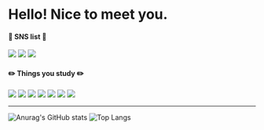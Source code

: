 
<h1>Hello! Nice to meet you.</h1>

#### 💜 SNS list 💜
<a href="https://blog.naver.com/iris_starry_"><img src="https://img.shields.io/badge/Naver-03C75A?style=flat-square&logo=Naver&logoColor=white"/></a>
<a href="https://www.facebook.com/profile.php?id=100032447174060"><img src="https://img.shields.io/badge/Facebook-1877F2?style=flat-square&logo=Facebook&logoColor=white"/></a>
<a href="https://hits.seeyoufarm.com"><img src="https://hits.seeyoufarm.com/api/count/incr/badge.svg?url=https%3A%2F%2Fgithub.com%2Firis-starry&count_bg=%23000000&title_bg=%23000000&icon=github.svg&icon_color=%23E7E7E7&title=github&edge_flat=false"/></a>

#### ✏️ Things you study ✏️
<img src="https://img.shields.io/badge/C-A8B9CC?style=flat-square&logo=C&logoColor=white"/> <img src="https://img.shields.io/badge/java-FF7800?style=flat-square&logo=openJDK&logoColor=white"/> <img src="https://img.shields.io/badge/JavaScript-F7DF1E?style=flat-square&logo=JavaScript&logoColor=white"/> <img src="https://img.shields.io/badge/HTML5-E34F26?style=flat-square&logo=HTML5&logoColor=white"/> <img src="https://img.shields.io/badge/CSS3-1572B6?style=flat-square&logo=CSS3&logoColor=white"/> <img src="https://img.shields.io/badge/Python-3776AB?style=flat-square&logo=Python&logoColor=white"/> <img src="https://img.shields.io/badge/Unreal Engine-0E1128?style=flat-square&logo=Unreal Engine&logoColor=white"/>

***

![Anurag's GitHub stats](https://github-readme-stats.vercel.app/api?username=iris-starry&show_icons=true&theme=dracula) ![Top Langs](https://github-readme-stats.vercel.app/api/top-langs/?username=iris-starry&show_icons=true&theme=dracula)



